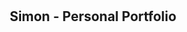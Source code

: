 <div align="center">

  <br />
  <br />

  <h2 align="center">Simon - Personal Portfolio</h2>


</div>

<br />

